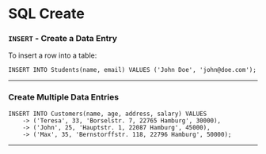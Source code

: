 # SQL Create

### `INSERT` - Create a Data Entry

To insert a row into a table:

```
INSERT INTO Students(name, email) VALUES ('John Doe', 'john@doe.com');
```

------

### Create Multiple Data Entries

```
INSERT INTO Customers(name, age, address, salary) VALUES
    -> ('Teresa', 33, 'Borselstr. 7, 22765 Hamburg', 30000),
    -> ('John', 25, 'Hauptstr. 1, 22087 Hamburg', 45000),
    -> ('Max', 35, 'Bernstorffstr. 118, 22796 Hamburg', 50000);
```

------

### 